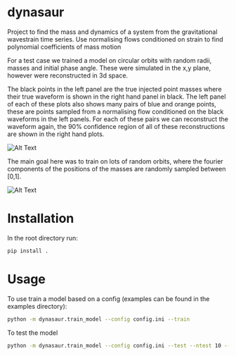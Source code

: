 # dynasaur

Project to find the mass and dynamics of a system from the gravitational wavestrain time series. 
Use normalising flows conditioned on strain to find polynomial coefficients of mass motion

For a test case we trained a model on circular orbits with random radii, masses and initial phase angle. These were simulated in the x,y plane, however were reconstructed in 3d space.

The black points in the left panel are the true injected point masses where their true waveform is shown in the right hand panel in black.
The left panel of each of these plots also shows many pairs of	blue and orange	points,	these are points sampled from a	normalising flow conditioned on	the black waveforms in	the left panels. For each of these pairs we can	reconstruct the	waveform again,	the 90%	confidence region of all of these reconstructions are shown in	the right hand plots.

![Alt Text](https://media.githubusercontent.com/media/jcbayley/dynasaur/main/figures/animation_circularbinary_2.gif)

The main goal here was to train on lots of random orbits, where the fourier components of the positions of the masses are randomly sampled between [0,1]. 

![Alt Text](https://media.githubusercontent.com/media/jcbayley/dynasaur/main/figures/animation_random_0.gif)

# Installation

In the root directory run:

```bash
pip install .
```

# Usage

To use train a model based on a config (examples can be found in the examples directory):

```bash
python -m dynasaur.train_model --config config.ini --train
```

To test the model 

```bash
python -m dynasaur.train_model --config config.ini --test --ntest 10 --makeplots
```
